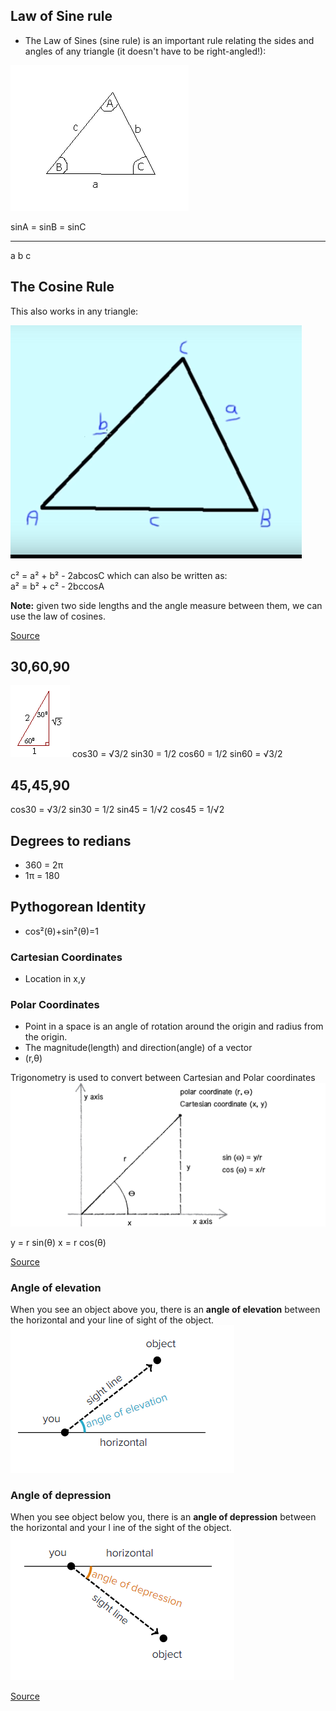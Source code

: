 ## Law of Sine rule
* The Law of Sines (sine rule) is an important rule relating the sides and angles of any triangle (it doesn't have to be right-angled!):

![Triangle](https://github.com/sairamaj/math/blob/master/images/signruletriangle.gif)

sinA =  sinB  = sinC
____    ____    ____
a         b       c

## The Cosine Rule

This also works in any triangle:

![Triangle](https://github.com/sairamaj/math/blob/master/images/cosineruletriangle.png)

c² = a² + b² - 2abcosC
which can also be written as:   
a² = b² + c² - 2bccosA

__Note:__ given two side lengths and the angle measure between them, we can use the law of cosines.

[Source](https://revisionmaths.com/gcse-maths-revision/trigonometry/sine-and-cosine-rule)

## 30,60,90
![30,60,90](https://github.com/sairamaj/math/blob/master/images/30-60aa.gif)
cos30 = √3/2  sin30 = 1/2
cos60 = 1/2   sin60 = √3/2

## 45,45,90
cos30 = √3/2  sin30 = 1/2
sin45 = 1/√2  cos45 = 1/√2

## Degrees to redians
* 360 = 2π  
* 1π = 180

## Pythogorean Identity
* cos​²(θ)+sin​²(θ)=1  

### Cartesian Coordinates
* Location in x,y 

### Polar Coordinates
* Point in a space is an angle of rotation around the origin and radius from the origin.
* The magnitude(length) and direction(angle) of a vector
* (r,θ)

Trigonometry is used to convert between Cartesian and Polar coordinates
![Polar-Cartesian](https://github.com/sairamaj/math/blob/master/images/polar_cartesian_coordinates.png)

y = r sin(θ)
x = r cos(θ) 

[Source](https://www.khanacademy.org/computing/computer-programming/programming-natural-simulations/programming-angular-movement/a/polar-coordinates)


### Angle of elevation
When you see an object above you, there is an __angle of elevation__ between the horizontal and your line of sight of the object.
![Angle of elevation](https://github.com/sairamaj/math/blob/master/images/angle-elevation.png)

### Angle of depression
When you see object below you, there is an __angle of depression__ between the horizontal and your l ine of the sight of the object. 
![Angle of depression](https://github.com/sairamaj/math/blob/master/images/angle-depression.png)

[Source](https://www.khanacademy.org/math/geometry/hs-geo-trig/hs-geo-modeling-with-right-triangles/a/angles-of-elevation-and-depression)

